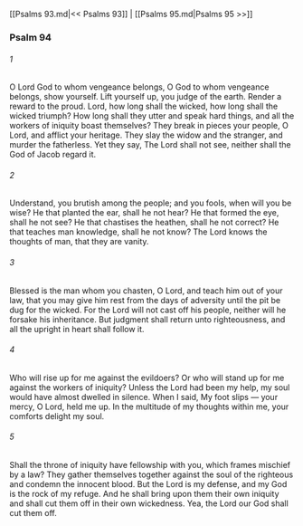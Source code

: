 [[Psalms 93.md|<< Psalms 93]]  |  [[Psalms 95.md|Psalms 95 >>]]

### Psalm 94
###### 1
O Lord God to whom vengeance belongs, O God to whom vengeance belongs, show yourself. Lift yourself up, you judge of the earth. Render a reward to the proud. Lord, how long shall the wicked, how long shall the wicked triumph? How long shall they utter and speak hard things, and all the workers of iniquity boast themselves? They break in pieces your people, O Lord, and afflict your heritage. They slay the widow and the stranger, and murder the fatherless. Yet they say, The Lord shall not see, neither shall the God of Jacob regard it.

###### 2
Understand, you brutish among the people; and you fools, when will you be wise? He that planted the ear, shall he not hear? He that formed the eye, shall he not see? He that chastises the heathen, shall he not correct? He that teaches man knowledge, shall he not know? The Lord knows the thoughts of man, that they are vanity.

###### 3
Blessed is the man whom you chasten, O Lord, and teach him out of your law, that you may give him rest from the days of adversity until the pit be dug for the wicked. For the Lord will not cast off his people, neither will he forsake his inheritance. But judgment shall return unto righteousness, and all the upright in heart shall follow it.

###### 4
Who will rise up for me against the evildoers? Or who will stand up for me against the workers of iniquity? Unless the Lord had been my help, my soul would have almost dwelled in silence. When I said, My foot slips — your mercy, O Lord, held me up. In the multitude of my thoughts within me, your comforts delight my soul.

###### 5
Shall the throne of iniquity have fellowship with you, which frames mischief by a law? They gather themselves together against the soul of the righteous and condemn the innocent blood. But the Lord is my defense, and my God is the rock of my refuge. And he shall bring upon them their own iniquity and shall cut them off in their own wickedness. Yea, the Lord our God shall cut them off.